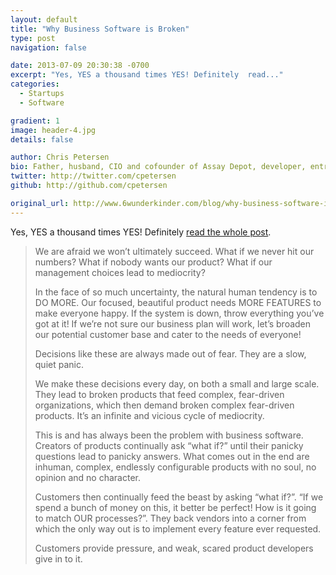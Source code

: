 ```yaml
---
layout: default
title: "Why Business Software is Broken"
type: post
navigation: false

date: 2013-07-09 20:30:38 -0700
excerpt: "Yes, YES a thousand times YES! Definitely  read..."
categories:
  - Startups
  - Software

gradient: 1
image: header-4.jpg
details: false

author: Chris Petersen
bio: Father, husband, CIO and cofounder of Assay Depot, developer, entrepreneur and technologist.
twitter: http://twitter.com/cpetersen
github: http://github.com/cpetersen

original_url: http://www.6wunderkinder.com/blog/why-business-software-is-broken-our-promise-to-keep-things-simple
---
```



Yes, YES a thousand times YES! Definitely  [read the whole post](http://www.6wunderkinder.com/blog/why-business-software-is-broken-our-promise-to-keep-things-simple).

 > 
 > 
 >  
 > 
 > We are afraid we won’t ultimately succeed. What if we never hit our numbers? What if nobody wants our product? What if our management choices lead to mediocrity?
 > 
 > In the face of so much uncertainty, the natural human tendency is to DO MORE. Our focused, beautiful product needs MORE FEATURES to make everyone happy. If the system is down, throw everything you’ve got at it! If we’re not sure our business plan will work, let’s broaden our potential customer base and cater to the needs of everyone!
 > 
 > Decisions like these are always made out of fear. They are a slow, quiet panic.
 > 
 > We make these decisions every day, on both a small and large scale. They lead to broken products that feed complex, fear-driven organizations, which then demand broken complex fear-driven products. It’s an infinite and vicious cycle of mediocrity.
 > 
 > This is and has always been the problem with business software. Creators of products continually ask “what if?” until their panicky questions lead to panicky answers. What comes out in the end are inhuman, complex, endlessly configurable products with no soul, no opinion and no character.
 > 
 > Customers then continually feed the beast by asking “what if?”. “If we spend a bunch of money on this, it better be perfect! How is it going to match OUR processes?”. They back vendors into a corner from which the only way out is to implement every feature ever requested.
 > 
 > Customers provide pressure, and weak, scared product developers give in to it.
 > 
 >  
 > 
 > 
